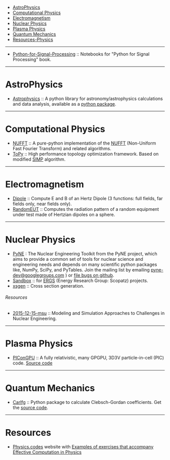 + [AstroPhysics](#astropysics)
+ [Computational Physics](#computational-physics)
+ [Electromagnetism](#electromagnetism)
+ [Nuclear Physics](#nuclear-physics)
+ [Plasma Physics](#plasma-physics)
+ [Quantum Mechanics](#quantum-mechanics)
+ [Resources-Physics](#resources-physics)

----

+ [Python-for-Signal-Processing](https://github.com/unpingco/Python-for-Signal-Processing) :: Notebooks for "Python for Signal Processing" book.

----

# AstroPhysics
+ [Astrophysics](https://github.com/eteq/astropysics) :: A python library for astronomy/astrophysics calculations and data analysis, available as a [python package](http://packages.python.org/Astropysics/).
 
----

# Computational Physics
+ [NUFFT](https://github.com/jakevdp/nufft) :: A pure-python implementation of the [NUFFT](http://www.cims.nyu.edu/cmcl/nufft/nufft.html) (Non-Uniform Fast Fourier Transform) and related algorithms.
+ [ToPy](https://github.com/williamhunter/topy) :: High performance topology optimization framework. Based on modified [SIMP](http://www.topopt.dtu.dk/files/matlab.pdf) algorithm.

----

# Electromagnetism
* [Dipole](https://github.com/manuamador/Dipole) :: Compute E and B of an Hertz Dipole (3 functions: full fields, far fields only, near fields only).
* [RandomEUT](https://github.com/manuamador/RandomEUT) :: Computes the radiation pattern of a random equipment under test made of Hertzian dipoles on a sphere.

----

# Nuclear Physics
+ [PyNE](http://pyne.io/) : The Nuclear Engineering Toolkit from the PyNE project, which aims to provide a common set of tools for nuclear science and engineering needs and depends on many scientific python packages like, NumPy, SciPy, and PyTables. Join the mailing list by emailing [pyne-dev@googlegroups.com](https://groups.google.com/forum/#!forum/pyne-dev) ) or [file bugs on github](https://github.com/pyne/pyne).
+ [Sandbox](https://github.com/ergs/sandbox) :: for [ERGS]( http://www.ergs.sc.edu) (Energy Research Group: Scopatz) projects.
+ [xsgen](https://github.com/bright-dev/xsgen) :: Cross section generation.

###### Resources
+ [2015-12-15-msu](https://github.com/katyhuff/2015-12-15-msu) :: Modeling and Simulation Approaches to Challenges in Nuclear Engineering.

----

# Plasma Physics
+ [PIConGPU](http://picongpu.hzdr.de) :: A fully relativistic, many GPGPU, 3D3V particle-in-cell (PIC) code. [Source code](https://github.com/ComputationalRadiationPhysics/picongpu)

----

# Quantum Mechanics
+ [Carlfg](http://pypi.python.org/pypi/carlfg) :: Python package to calculate Clebsch-Gordan coefficients. Get the [source code](https://github.com/psachin/carlfg). 

----

# Resources
+ [Physics.codes](http://physics.codes) website with [Examples of exercises that accompany Effective Computation in Physics](https://github.com/physics-codes/examples)



